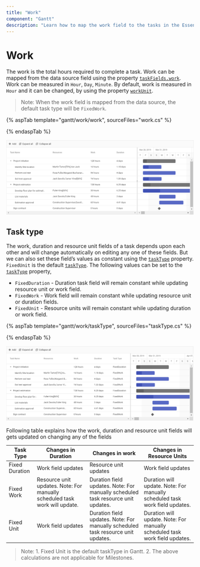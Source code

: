 ```yaml
---
title: "Work"
component: "Gantt"
description: "Learn how to map the work field to the tasks in the Essential JS 2 Gantt control."
---
```


# Work

The work is the total hours required to complete a task. Work can be mapped from the data source field using the property [`taskFields.work`](../api/gantt/taskFields/#work). Work can be measured in
`Hour`, `Day`, `Minute`. By default, work is measured in `Hour` and it can be changed, by using the property [`workUnit`](../api/gantt/#viewtype).

>Note: When the work field is mapped from the data source, the default task type will be `FixedWork`.

{% aspTab template="gantt/work/work", sourceFiles="work.cs" %}

{% endaspTab %}

![Alt text](images/work.png)

## Task type

The work, duration and resource unit fields of a task depends upon each other and will change automatically on editing any one of these fields. But we can also set these field’s values as constant using the [`taskType`](../api/gantt/#tasktype) property. `FixedUnit` is the default [`taskType`](../api/gantt/#tasktype). The following values can be set to the [`taskType`](../api/gantt/#tasktype)
 property,

* `FixedDuration` - Duration task field will remain constant while updating resource unit or work field.
* `FixedWork` - Work field will remain constant while updating resource unit or duration fields.
* `FixedUnit` - Resource units will remain constant while updating duration or work field.

{% aspTab template="gantt/work/taskType", sourceFiles="taskType.cs" %}

{% endaspTab %}

![Alt text](images/taskType.png)

Following table explains how the work, duration and resource unit fields will gets updated on changing any of the fields

Task Type | Changes in Duration | Changes in work | Changes in Resource Units
-----|-----|-----|-----
Fixed Duration | Work field updates | Resource unit updates| Work field updates
Fixed Work | Resource unit updates. Note: For manually scheduled task work will update.| Duration field updates. Note: For manually scheduled task resource unit updates. |Duration will update. Note: For manually scheduled task work field updates.
Fixed Unit | Work field updates | Duration field updates. Note: For manually scheduled task resource unit updates.| Duration will update. Note: For manually scheduled task work field updates.

>Note: 1. Fixed Unit is the default taskType in Gantt. 2. The above calculations are not applicable for Milestones.